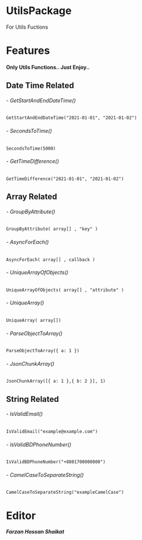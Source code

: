 # UtilsPackage

For Utils Fuctions

# Features

#### Only Utils Functions.. Just Enjoy..

## Date Time Related

###### - GetStartAndEndDateTime()

    GetStartAndEndDateTime("2021-01-01", "2021-01-02")

###### - SecondsToTime()

    SecondsToTime(5000)

###### - GetTimeDifference()

    GetTimeDifference("2021-01-01", "2021-01-02")

## Array Related

###### - GroupByAttribute()

    GroupByAttribute( array[] , "key" )

###### - AsyncForEach()

    AsyncForEach( array[] , callback )

###### - UniqueArrayOfObjects()

    UniqueArrayOfObjects( array[] , "attribute" )

###### - UniqueArray()

    UniqueArray( array[])

###### - ParseObjectToArray()

    ParseObjectToArray({ a: 1 })

###### - JsonChunkArray()

    JsonChunkArray([{ a: 1 },{ b: 2 }], 1)

## String Related

###### - IsValidEmail()

    IsValidEmail("example@example.com")

###### - IsValidBDPhoneNumber()

    IsValidBDPhoneNumber("+8801700000000")

###### - CamelCaseToSeparateString()

    CamelCaseToSeparateString("exampleCamelCase")

# Editor

**_Farzan Hossan Shaikat_**
